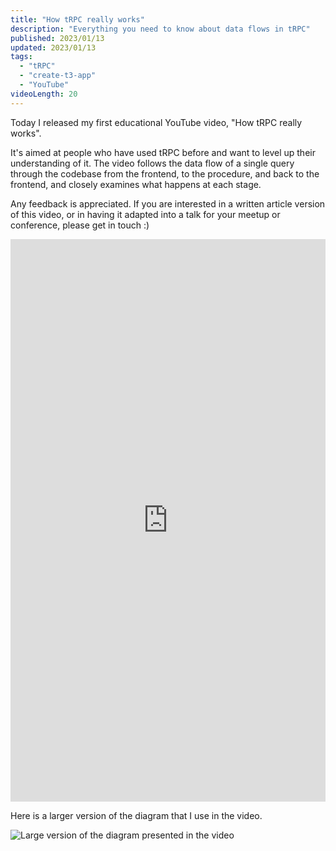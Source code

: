 ```yaml
---
title: "How tRPC really works"
description: "Everything you need to know about data flows in tRPC"
published: 2023/01/13
updated: 2023/01/13
tags:
  - "tRPC"
  - "create-t3-app"
  - "YouTube"
videoLength: 20
---
```


Today I released my first educational YouTube video, "How tRPC really works".

It's aimed at people who have used tRPC before and want to level up their understanding of it. The video follows the data flow of a single query through the codebase from the frontend, to the procedure, and back to the frontend, and closely examines what happens at each stage.

Any feedback is appreciated. If you are interested in a written article version of this video, or in having it adapted into a talk for your meetup or conference, please get in touch :)

<div class="video-container">
  <iframe
    width="100%"
    height="900px"
    src="https://www.youtube.com/embed/x4mu-jOiA0Q?feature=oembed"
    frameborder="0"
    allow="accelerometer; 
    autoplay; 
    encrypted-media; 
    gyroscope; 
    picture-in-picture"
    allowfullscreen
  ></iframe>
</div>

Here is a larger version of the diagram that I use in the video.

![Large version of the diagram presented in the video](/img/youtube/trpc-data-flows.png)
